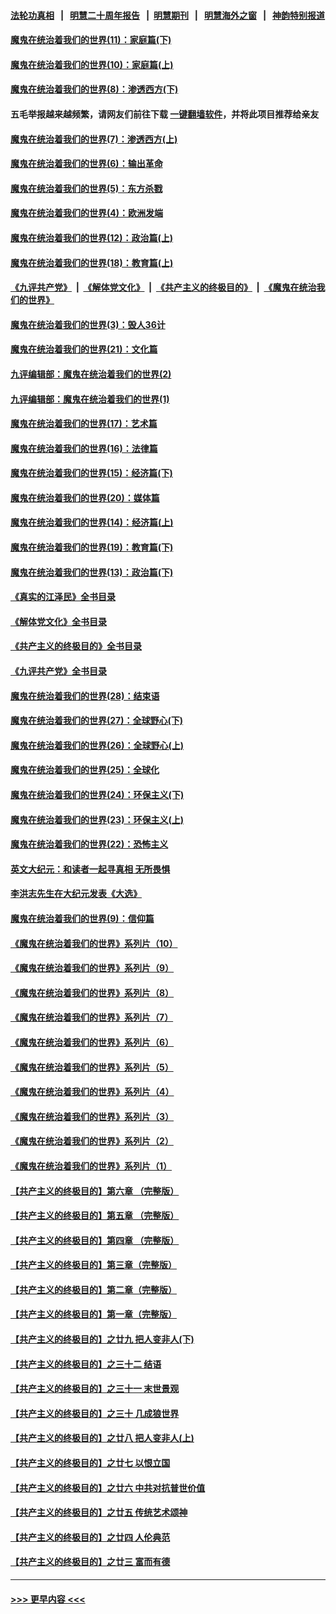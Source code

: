 #### [法轮功真相](https://github.com/gfw-breaker/truth/blob/master/README.md?t=0) &nbsp;&nbsp;|&nbsp;&nbsp; [明慧二十周年报告](https://github.com/gfw-breaker/mh-reports/blob/master/README.md?t=0) &nbsp;&nbsp;|&nbsp;&nbsp;[明慧期刊](https://github.com/gfw-breaker/mh-qikan) &nbsp;&nbsp;|&nbsp;&nbsp; [明慧海外之窗](https://github.com/gfw-breaker/mh-news/blob/master/README.md?t=0) &nbsp;&nbsp;|&nbsp;&nbsp; [神韵特别报道](https://github.com/gfw-breaker/mh-news/blob/master/shenyun.md?t=0)
#### [魔鬼在统治着我们的世界(11)：家庭篇(下)](../pages/nsc422/n10440961.md?t=11291301) 
#### [魔鬼在统治着我们的世界(10)：家庭篇(上)](../pages/nsc422/n10435448.md?t=11291301) 
#### [魔鬼在统治着我们的世界(8)：渗透西方(下)](../pages/nsc422/n10429603.md?t=11291301) 
#### 五毛举报越来越频繁，请网友们前往下载 [一键翻墙软件](https://github.com/gfw-breaker/ssr-accounts)，并将此项目推荐给亲友
#### [魔鬼在统治着我们的世界(7)：渗透西方(上)](../pages/nsc422/n10426013.md?t=11291301) 
#### [魔鬼在统治着我们的世界(6)：输出革命](../pages/nsc422/n10421536.md?t=11291301) 
#### [魔鬼在统治着我们的世界(5)：东方杀戮](../pages/nsc422/n10417707.md?t=11291301) 
#### [魔鬼在统治着我们的世界(4)：欧洲发端](../pages/nsc422/n10414890.md?t=11291301) 
#### [魔鬼在统治着我们的世界(12)：政治篇(上)](../pages/nsc422/n10444576.md?t=11291301) 
#### [魔鬼在统治着我们的世界(18)：教育篇(上)](../pages/nsc422/n10526970.md?t=11291301) 
#### [《九评共产党》](https://github.com/begood0513/9ping.md/blob/master/README.md) &nbsp;|&nbsp; [《解体党文化》](../../../../jtdwh.md/blob/master/README.md)  &nbsp;|&nbsp; [《共产主义的终极目的》](../../../../gczydzjmd.md/blob/master/README.md) &nbsp;|&nbsp; [《魔鬼在统治我们的世界》](../../../../mgztzwmdsj.md/blob/master/README.md) 
#### [魔鬼在统治着我们的世界(3)：毁人36计](../pages/nsc422/n10411583.md?t=11291301) 
#### [魔鬼在统治着我们的世界(21)：文化篇](../pages/nsc422/n10597706.md?t=11291301) 
#### [九评编辑部：魔鬼在统治着我们的世界(2)](../pages/nsc422/n10410036.md?t=11291301) 
#### [九评编辑部：魔鬼在统治着我们的世界(1)](../pages/nsc422/n10406825.md?t=11291301) 
#### [魔鬼在统治着我们的世界(17)：艺术篇](../pages/nsc422/n10499093.md?t=11291301) 
#### [魔鬼在统治着我们的世界(16)：法律篇](../pages/nsc422/n10485969.md?t=11291301) 
#### [魔鬼在统治着我们的世界(15)：经济篇(下)](../pages/nsc422/n10469975.md?t=11291301) 
#### [魔鬼在统治着我们的世界(20)：媒体篇](../pages/nsc422/n10586579.md?t=11291301) 
#### [魔鬼在统治着我们的世界(14)：经济篇(上)](../pages/nsc422/n10457370.md?t=11291301) 
#### [魔鬼在统治着我们的世界(19)：教育篇(下)](../pages/nsc422/n10564808.md?t=11291301) 
#### [魔鬼在统治着我们的世界(13)：政治篇(下)](../pages/nsc422/n10448270.md?t=11291301) 
#### [《真实的江泽民》全书目录](../pages/nsc422/n13721399.md?t=11291301) 
#### [《解体党文化》全书目录](../pages/nsc422/n13721157.md?t=11291301) 
#### [《共产主义的终极目的》全书目录](../pages/nsc422/n13721048.md?t=11291301) 
#### [《九评共产党》全书目录](../pages/nsc422/n13708085.md?t=11291301) 
#### [魔鬼在统治着我们的世界(28)：结束语](../pages/nsc422/n10936246.md?t=11291301) 
#### [魔鬼在统治着我们的世界(27)：全球野心(下)](../pages/nsc422/n10928319.md?t=11291301) 
#### [魔鬼在统治着我们的世界(26)：全球野心(上)](../pages/nsc422/n10900318.md?t=11291301) 
#### [魔鬼在统治着我们的世界(25)：全球化](../pages/nsc422/n10788205.md?t=11291301) 
#### [魔鬼在统治着我们的世界(24)：环保主义(下)](../pages/nsc422/n10695307.md?t=11291301) 
#### [魔鬼在统治着我们的世界(23)：环保主义(上)](../pages/nsc422/n10688613.md?t=11291301) 
#### [魔鬼在统治着我们的世界(22)：恐怖主义](../pages/nsc422/n10614727.md?t=11291301) 
#### [英文大纪元：和读者一起寻真相 无所畏惧](../pages/nsc422/n12542027.md?t=11291301) 
#### [李洪志先生在大纪元发表《大选》](../pages/nsc422/n12534746.md?t=11291301) 
#### [魔鬼在统治着我们的世界(9)：信仰篇](../pages/nsc422/n10432159.md?t=11291301) 
#### [《魔鬼在统治着我们的世界》系列片（10）](../pages/nsc422/n12292670.md?t=11291301) 
#### [《魔鬼在统治着我们的世界》系列片（9）](../pages/nsc422/n12290859.md?t=11291301) 
#### [《魔鬼在统治着我们的世界》系列片（8）](../pages/nsc422/n12287445.md?t=11291301) 
#### [《魔鬼在统治着我们的世界》系列片（7）](../pages/nsc422/n12283425.md?t=11291301) 
#### [《魔鬼在统治着我们的世界》系列片（6）](../pages/nsc422/n12282314.md?t=11291301) 
#### [《魔鬼在统治着我们的世界》系列片（5）](../pages/nsc422/n12281419.md?t=11291301) 
#### [《魔鬼在统治着我们的世界》系列片（4）](../pages/nsc422/n12274024.md?t=11291301) 
#### [《魔鬼在统治着我们的世界》系列片（3）](../pages/nsc422/n12271322.md?t=11291301) 
#### [《魔鬼在统治着我们的世界》系列片（2）](../pages/nsc422/n12269049.md?t=11291301) 
#### [《魔鬼在统治着我们的世界》系列片（1）](../pages/nsc422/n12267575.md?t=11291301) 
#### [【共产主义的终极目的】第六章 （完整版）](../pages/nsc422/n11428913.md?t=11291301) 
#### [【共产主义的终极目的】第五章 （完整版）](../pages/nsc422/n11428912.md?t=11291301) 
#### [【共产主义的终极目的】第四章 （完整版）](../pages/nsc422/n11428907.md?t=11291301) 
#### [【共产主义的终极目的】第三章（完整版）](../pages/nsc422/n11428848.md?t=11291301) 
#### [【共产主义的终极目的】第二章（完整版）](../pages/nsc422/n11428831.md?t=11291301) 
#### [【共产主义的终极目的】第一章（完整版）](../pages/nsc422/n11417651.md?t=11291301) 
#### [【共产主义的终极目的】之廿九 把人变非人(下)](../pages/nsc422/n11344140.md?t=11291301) 
#### [【共产主义的终极目的】之三十二 结语](../pages/nsc422/n11360535.md?t=11291301) 
#### [【共产主义的终极目的】之三十一 末世景观](../pages/nsc422/n11351129.md?t=11291301) 
#### [【共产主义的终极目的】之三十 几成狼世界](../pages/nsc422/n11348280.md?t=11291301) 
#### [【共产主义的终极目的】之廿八 把人变非人(上)](../pages/nsc422/n11340492.md?t=11291301) 
#### [【共产主义的终极目的】之廿七 以恨立国](../pages/nsc422/n11336944.md?t=11291301) 
#### [【共产主义的终极目的】之廿六 中共对抗普世价值](../pages/nsc422/n11324785.md?t=11291301) 
#### [【共产主义的终极目的】之廿五 传统艺术颂神](../pages/nsc422/n11296396.md?t=11291301) 
#### [【共产主义的终极目的】之廿四 人伦典范](../pages/nsc422/n11296397.md?t=11291301) 
#### [【共产主义的终极目的】之廿三 富而有德](../pages/nsc422/n11283598.md?t=11291301) 

----
#### [ >>> 更早内容 <<< ](../indexes/nsc422-earlier.md)

